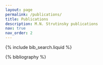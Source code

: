 ```yaml
---
layout: page
permalink: /publications/
title: Publications
description: M.N. Strutinsky publications 
nav: true
nav_order: 2
---
```


<!-- _pages/publications.md -->

<!-- Bibsearch Feature -->

{% include bib_search.liquid %}

<div class="publications">

{% bibliography %}

</div>

